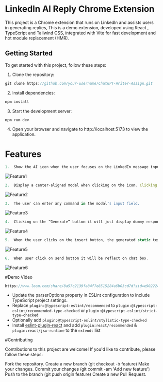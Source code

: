 # LinkedIn AI Reply Chrome Extension

This project is a Chrome extension that runs on LinkedIn and assists users in generating replies, This is a demo extension, developed using React , TypeScript and Tailwind CSS, integrated with Vite for fast development and hot module replacement (HMR).

## Getting Started

To get started with this project, follow these steps:

1. Clone the repository:

```js
git clone https://github.com/your-username/ChatGPT-Writer-Assign.git
```

2. Install dependencies:

```js
npm install
```

3. Start the development server:

```js
npm run dev
```

4. Open your browser and navigate to http://localhost:5173 to view the application.

# Features

```js
1.  Show the AI icon when the user focuses on the LinkedIn message input field. The icon will disappear when the input field is no longer focused.

```

![Feature1](https://firebasestorage.googleapis.com/v0/b/fir-auth-1c3bc.appspot.com/o/5b6c33df-e400-42dc-919d-00bc55ada146.png?alt=media&token=77ee00bf-ee19-44cf-8146-d4df97ab6510)

```js
2.  Display a center-aligned modal when clicking on the icon. Clicking anywhere outside this modal it will close it.
```

![Feature2](https://firebasestorage.googleapis.com/v0/b/fir-auth-1c3bc.appspot.com/o/cda7801b-d951-4cb3-8b4e-839f29f1cec2.png?alt=media&token=168929c8-af02-418a-a2bc-c746b6816c3a)

```js
3.  The user can enter any command in the modal's input field.
```

![Feature3](https://firebasestorage.googleapis.com/v0/b/fir-auth-1c3bc.appspot.com/o/8548f606-368e-4be5-a206-962ee966f280.png?alt=media&token=9d418e92-c902-4dc5-bbc9-b488507ddc98)

```js
4.  Clicking on the “Generate” button it will just display dummy response: "Thank you for the opportunity! If you have any more questions or if there's anything else I can help you with, feel free to ask." The “Regenerate” button should be non-functional.
```

![Feature4](https://firebasestorage.googleapis.com/v0/b/fir-auth-1c3bc.appspot.com/o/726f673f-4d92-40e9-aa0d-65f28ba2df08.png?alt=media&token=17daefde-0747-4c1f-9e71-35180ff91bc3)

```js
5.  When the user clicks on the insert button, the generated static text will be inserted into the message input field.
```

![Feature5](https://firebasestorage.googleapis.com/v0/b/fir-auth-1c3bc.appspot.com/o/726f673f-4d92-40e9-aa0d-65f28ba2df08.png?alt=media&token=17daefde-0747-4c1f-9e71-35180ff91bc3)

```js
6.  When user click on send button it will be reflect on chat box.
```

![Feature6](https://firebasestorage.googleapis.com/v0/b/fir-auth-1c3bc.appspot.com/o/91ed7a92-67e4-4961-9839-3cc89869977d.png?alt=media&token=a724aeeb-04ac-429d-832c-ea9e1c737c45)

#Demo Video

```js
https://www.loom.com/share/8a57c2139fa84f7e8515284a6b03cd7d?sid=e9022249-99c0-4d7c-ab2c-2d081043189d
```

- Update the parserOptions property in ESLint configuration to include TypeScript project settings.
- Replace `plugin:@typescript-eslint/recommended` to `plugin:@typescript-eslint/recommended-type-checked` or `plugin:@typescript-eslint/strict-type-checked`
- Optionally add `plugin:@typescript-eslint/stylistic-type-checked`
- Install [eslint-plugin-react](https://github.com/jsx-eslint/eslint-plugin-react) and add `plugin:react/recommended` & `plugin:react/jsx-runtime` to the `extends` list

#Contributing

Contributions to this project are welcome! If you'd like to contribute, please follow these steps:

Fork the repository.
Create a new branch (git checkout -b feature)
Make your changes.
Commit your changes (git commit -am 'Add new feature')
Push to the branch (git push origin feature)
Create a new Pull Request.
